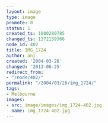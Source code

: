 ```yaml
---
layout: image
type: image
promote: 0
status: 1
created_ts: 1080280785
changed_ts: 1372159366
node_id: 402
title: IMG_1724
author: anj
created: '2004-03-26'
changed: '2013-06-25'
redirect_from:
- "/node/402/"
permalink: "/2004/03/26/img_1724/"
tags:
- Melbourne
images:
- src: image/images/img_1724-402.jpg
  name: img_1724-402.jpg
---
```



